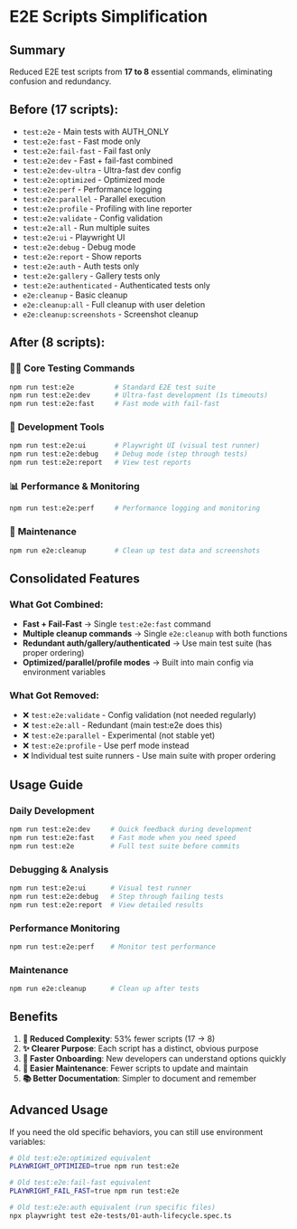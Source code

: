 # E2E Scripts Simplification

## Summary
Reduced E2E test scripts from **17 to 8** essential commands, eliminating confusion and redundancy.

## Before (17 scripts):
- `test:e2e` - Main tests with AUTH_ONLY
- `test:e2e:fast` - Fast mode only
- `test:e2e:fail-fast` - Fail fast only
- `test:e2e:dev` - Fast + fail-fast combined
- `test:e2e:dev-ultra` - Ultra-fast dev config
- `test:e2e:optimized` - Optimized mode
- `test:e2e:perf` - Performance logging
- `test:e2e:parallel` - Parallel execution
- `test:e2e:profile` - Profiling with line reporter
- `test:e2e:validate` - Config validation
- `test:e2e:all` - Run multiple suites
- `test:e2e:ui` - Playwright UI
- `test:e2e:debug` - Debug mode
- `test:e2e:report` - Show reports
- `test:e2e:auth` - Auth tests only
- `test:e2e:gallery` - Gallery tests only
- `test:e2e:authenticated` - Authenticated tests only
- `e2e:cleanup` - Basic cleanup
- `e2e:cleanup:all` - Full cleanup with user deletion
- `e2e:cleanup:screenshots` - Screenshot cleanup

## After (8 scripts):

### 🏃‍♂️ **Core Testing Commands**
```bash
npm run test:e2e          # Standard E2E test suite
npm run test:e2e:dev      # Ultra-fast development (1s timeouts)
npm run test:e2e:fast     # Fast mode with fail-fast
```

### 🔧 **Development Tools**
```bash
npm run test:e2e:ui       # Playwright UI (visual test runner)
npm run test:e2e:debug    # Debug mode (step through tests)
npm run test:e2e:report   # View test reports
```

### 📊 **Performance & Monitoring**
```bash
npm run test:e2e:perf     # Performance logging and monitoring
```

### 🧹 **Maintenance**
```bash
npm run e2e:cleanup       # Clean up test data and screenshots
```

## Consolidated Features

### What Got Combined:
- **Fast + Fail-Fast** → Single `test:e2e:fast` command
- **Multiple cleanup commands** → Single `e2e:cleanup` with both functions
- **Redundant auth/gallery/authenticated** → Use main test suite (has proper ordering)
- **Optimized/parallel/profile modes** → Built into main config via environment variables

### What Got Removed:
- ❌ `test:e2e:validate` - Config validation (not needed regularly)
- ❌ `test:e2e:all` - Redundant (main test:e2e does this)
- ❌ `test:e2e:parallel` - Experimental (not stable yet)
- ❌ `test:e2e:profile` - Use perf mode instead
- ❌ Individual test suite runners - Use main suite with proper ordering

## Usage Guide

### Daily Development
```bash
npm run test:e2e:dev     # Quick feedback during development
npm run test:e2e:fast    # Fast mode when you need speed
npm run test:e2e         # Full test suite before commits
```

### Debugging & Analysis
```bash
npm run test:e2e:ui      # Visual test runner
npm run test:e2e:debug   # Step through failing tests
npm run test:e2e:report  # View detailed results
```

### Performance Monitoring
```bash
npm run test:e2e:perf    # Monitor test performance
```

### Maintenance
```bash
npm run e2e:cleanup      # Clean up after tests
```

## Benefits

1. **🎯 Reduced Complexity**: 53% fewer scripts (17 → 8)
2. **✨ Clearer Purpose**: Each script has a distinct, obvious purpose
3. **🚀 Faster Onboarding**: New developers can understand options quickly
4. **🔧 Easier Maintenance**: Fewer scripts to update and maintain
5. **📚 Better Documentation**: Simpler to document and remember

## Advanced Usage

If you need the old specific behaviors, you can still use environment variables:

```bash
# Old test:e2e:optimized equivalent
PLAYWRIGHT_OPTIMIZED=true npm run test:e2e

# Old test:e2e:fail-fast equivalent  
PLAYWRIGHT_FAIL_FAST=true npm run test:e2e

# Old test:e2e:auth equivalent (run specific files)
npx playwright test e2e-tests/01-auth-lifecycle.spec.ts
```
